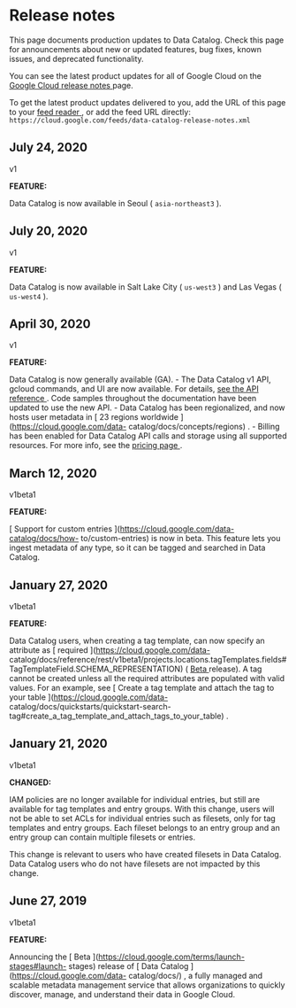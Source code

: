 #  Release notes

This page documents production updates to Data Catalog. Check this page for
announcements about new or updated features, bug fixes, known issues, and
deprecated functionality.

You can see the latest product updates for all of Google Cloud on the [ Google
Cloud release notes ](/release-notes) page.

To get the latest product updates delivered to you, add the URL of this page
to your [ feed reader
](https://wikipedia.org/wiki/Comparison_of_feed_aggregators) , or add the feed
URL directly: ` https://cloud.google.com/feeds/data-catalog-release-notes.xml
`

##  July 24, 2020

v1

**FEATURE:**

Data Catalog is now available in Seoul ( ` asia-northeast3 ` ).

##  July 20, 2020

v1

**FEATURE:**

Data Catalog is now available in Salt Lake City ( ` us-west3 ` ) and Las Vegas
( ` us-west4 ` ).

##  April 30, 2020

v1

**FEATURE:**

Data Catalog is now generally available (GA). \- The Data Catalog v1 API,
gcloud commands, and UI are now available. For details, [ see the API
reference ](https://cloud.google.com/data-catalog/docs/reference) . Code
samples throughout the documentation have been updated to use the new API. \-
Data Catalog has been regionalized, and now hosts user metadata in [ 23
regions worldwide ](https://cloud.google.com/data-
catalog/docs/concepts/regions) . \- Billing has been enabled for Data Catalog
API calls and storage using all supported resources. For more info, see the [
pricing page ](https://cloud.google.com/data-catalog/pricing) .

##  March 12, 2020

v1beta1

**FEATURE:**

[ Support for custom entries ](https://cloud.google.com/data-catalog/docs/how-
to/custom-entries) is now in beta. This feature lets you ingest metadata of
any type, so it can be tagged and searched in Data Catalog.

##  January 27, 2020

v1beta1

**FEATURE:**

Data Catalog users, when creating a tag template, can now specify an attribute
as [ required ](https://cloud.google.com/data-
catalog/docs/reference/rest/v1beta1/projects.locations.tagTemplates.fields#TagTemplateField.SCHEMA_REPRESENTATION)
( [ Beta ](https://cloud.google.com/terms/launch-stages#launch-stages)
release). A tag cannot be created unless all the required attributes are
populated with valid values. For an example, see [ Create a tag template and
attach the tag to your table ](https://cloud.google.com/data-
catalog/docs/quickstarts/quickstart-search-
tag#create_a_tag_template_and_attach_tags_to_your_table) .

##  January 21, 2020

v1beta1

**CHANGED:**

IAM policies are no longer available for individual entries, but still are
available for tag templates and entry groups. With this change, users will not
be able to set ACLs for individual entries such as filesets, only for tag
templates and entry groups. Each fileset belongs to an entry group and an
entry group can contain multiple filesets or entries.

This change is relevant to users who have created filesets in Data Catalog.
Data Catalog users who do not have filesets are not impacted by this change.

##  June 27, 2019

v1beta1

**FEATURE:**

Announcing the [ Beta ](https://cloud.google.com/terms/launch-stages#launch-
stages) release of [ Data Catalog ](https://cloud.google.com/data-
catalog/docs/) , a fully managed and scalable metadata management service that
allows organizations to quickly discover, manage, and understand their data in
Google Cloud.

